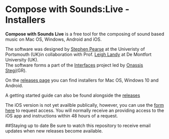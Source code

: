 # Compose with Sounds:Live -Installers

**Compose with Sounds Live** is a free tool for the composing of sound based music on Mac OS, Windows, Android and iOS.

The software was designed by [Stephen Pearse](https://www.port.ac.uk/about-us/structure-and-governance/our-people/our-staff/stephen-pearse) at the Univeristy of Portsmouth (UK)in collaboration with Prof. [Leigh Landy](https://www.dmu.ac.uk/about-dmu/academic-staff/technology/leigh-landy/leigh-landy.aspx) at De Montfort University (UK).    
The software forms a part of the [Interfaces](http://www.interfacesnetwork.eu/) project led by [Onassis Stegi](https://www.onassis.org/)(GR).

On the [releases page](https://github.com/spearse/CwSLive-Installers/releases) you can find installers for Mac OS, Windows 10 and Android.

A getting started guide can also be found alongside the [releases](https://github.com/spearse/CwSLive-Installers/releases)


The iOS version is not yet availble publically, however, you can use the [form here](https://forms.gle/znpgwHb6Era2GiDh9) to request access.  You will normally receive an providing access to the iOS app and instructions within 48 hours of a request.


##Staying up to date
Be sure to watch this repository to receive email updates when new releases become available.

